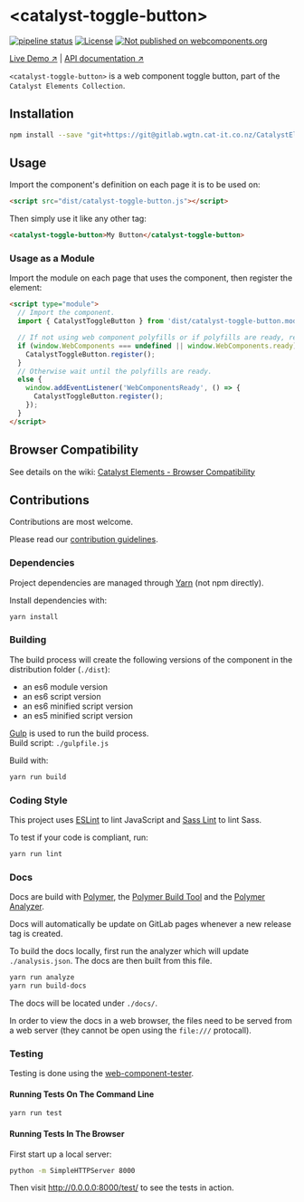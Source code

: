 # &lt;catalyst-toggle-button&gt;

[![pipeline status](https://gitlab.wgtn.cat-it.co.nz/CatalystElements/catalyst-toggle-button/badges/master/pipeline.svg)](https://gitlab.wgtn.cat-it.co.nz/CatalystElements/catalyst-toggle-button/pipelines)
[![License](https://img.shields.io/badge/license-BSD%203--Clause-blue.svg)](LICENSE)
[![Not published on webcomponents.org](https://img.shields.io/badge/webcomponents.org-unpublished-red.svg)](https://gitlab.wgtn.cat-it.co.nz/CatalystElements/catalyst-toggle-button)

[Live Demo ↗](http://catalystelements.pages.gitlab.wgtn.cat-it.co.nz/CatalystElements/#/elements/catalyst-toggle-button/demos/es6-component-demo)
|
[API documentation ↗](http://catalystelements.pages.gitlab.wgtn.cat-it.co.nz/CatalystElements/#/elements/catalyst-toggle-button)

`<catalyst-toggle-button>` is a web component toggle button, part of the `Catalyst Elements Collection`.

## Installation

```sh
npm install --save "git+https://git@gitlab.wgtn.cat-it.co.nz/CatalystElements/catalyst-toggle-button.git"
```

## Usage

Import the component's definition on each page it is to be used on:

```html
<script src="dist/catalyst-toggle-button.js"></script>
```

Then simply use it like any other tag:

```html
<catalyst-toggle-button>My Button</catalyst-toggle-button>
```

### Usage as a Module

Import the module on each page that uses the component, then register the element:

```html
<script type="module">
  // Import the component.
  import { CatalystToggleButton } from 'dist/catalyst-toggle-button.module.js';

  // If not using web component polyfills or if polyfills are ready, register the elements.
  if (window.WebComponents === undefined || window.WebComponents.ready) {
    CatalystToggleButton.register();
  }
  // Otherwise wait until the polyfills are ready.
  else {
    window.addEventListener('WebComponentsReady', () => {
      CatalystToggleButton.register();
    });
  }
</script>
```

## Browser Compatibility

See details on the wiki: [Catalyst Elements - Browser Compatibility](https://wiki.wgtn.cat-it.co.nz/wiki/Catalyst_Elements#Browser_Compatibility)

## Contributions

Contributions are most welcome.

Please read our [contribution guidelines](./CONTRIBUTING.md).

### Dependencies

Project dependencies are managed through [Yarn](https://yarnpkg.com/lang/en/docs/install/) (not npm directly).

Install dependencies with:

```sh
yarn install
```

### Building

The build process will create the following versions of the component in the distribution folder (`./dist`):

* an es6 module version
* an es6 script version
* an es6 minified script version
* an es5 minified script version

[Gulp](https://gulpjs.com/) is used to run the build process.  
Build script: `./gulpfile.js`

Build with:

```sh
yarn run build
```

### Coding Style

This project uses [ESLint](http://eslint.org/) to lint JavaScript and [Sass Lint](https://github.com/sasstools/sass-lint) to lint Sass.

To test if your code is compliant, run:

```sh
yarn run lint
```

### Docs

Docs are build with [Polymer](https://www.polymer-project.org/), the [Polymer Build Tool](https://github.com/Polymer/polymer-build) and the [Polymer Analyzer](https://github.com/Polymer/polymer-analyzer).

Docs will automatically be update on GitLab pages whenever a new release tag is created.

To build the docs locally, first run the analyzer which will update `./analysis.json`. The docs are then built from this file.

```sh
yarn run analyze
yarn run build-docs
```

The docs will be located under `./docs/`.

In order to view the docs in a web browser, the files need to be served from a web server (they cannot be open using the `file:///` protocall).

### Testing

Testing is done using the [web-component-tester](https://github.com/Polymer/web-component-tester).

#### Running Tests On The Command Line

```sh
yarn run test
```

#### Running Tests In The Browser

First start up a local server:

```sh
python -m SimpleHTTPServer 8000
```

Then visit http://0.0.0.0:8000/test/ to see the tests in action.
